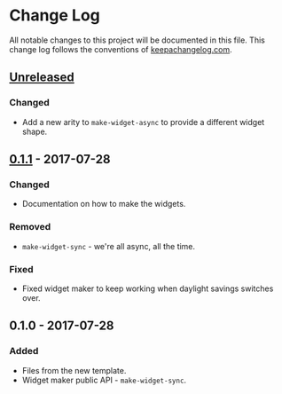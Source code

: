 # Change Log
All notable changes to this project will be documented in this file. This change log follows the conventions of [keepachangelog.com](http://keepachangelog.com/).

## [Unreleased]
### Changed
- Add a new arity to `make-widget-async` to provide a different widget shape.

## [0.1.1] - 2017-07-28
### Changed
- Documentation on how to make the widgets.

### Removed
- `make-widget-sync` - we're all async, all the time.

### Fixed
- Fixed widget maker to keep working when daylight savings switches over.

## 0.1.0 - 2017-07-28
### Added
- Files from the new template.
- Widget maker public API - `make-widget-sync`.

[Unreleased]: https://github.com/your-name/rest-test/compare/0.1.1...HEAD
[0.1.1]: https://github.com/your-name/rest-test/compare/0.1.0...0.1.1
